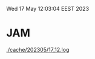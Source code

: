 Wed 17 May 12:03:04 EEST 2023
# JAM
<a href='./cache/202305/17_12.log'>./cache/202305/17_12.log</a>
